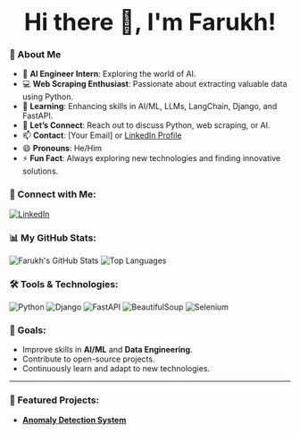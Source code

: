 <p align="center" style="font-size: 42px; font-weight: bold; margin: 0;">
  Hi there 👋, I'm Farukh!
</p>

### 🌟 About Me
- 🔭 **AI Engineer Intern**: Exploring the world of AI.
- 💻 **Web Scraping Enthusiast**: Passionate about extracting valuable data using Python.
- 🌱 **Learning**: Enhancing skills in AI/ML, LLMs, LangChain, Django, and FastAPI.
- 💬 **Let’s Connect**: Reach out to discuss Python, web scraping, or AI.
- 📫 **Contact**: [Your Email] or [LinkedIn Profile](https://www.linkedin.com/in/YourLinkedInProfile)
- 😄 **Pronouns**: He/Him
- ⚡ **Fun Fact**: Always exploring new technologies and finding innovative solutions.

### 🚀 Connect with Me:
[![LinkedIn](https://img.shields.io/badge/LinkedIn-FarukhJaved-blue?style=for-the-badge&logo=linkedin)](https://www.linkedin.com/in/YourLinkedInProfile)

### 📊 My GitHub Stats:
![Farukh's GitHub Stats](https://github-readme-stats.vercel.app/api?username=farukh-javed&show_icons=true&hide_title=true&count_private=true&hide=prs&theme=merko)
![Top Languages](https://github-readme-stats.vercel.app/api/top-langs/?username=farukh-javed&layout=compact&theme=merko)

### 🛠️ Tools & Technologies:
![Python](https://img.shields.io/badge/-Python-black?style=for-the-badge&logo=python)
![Django](https://img.shields.io/badge/-Django-092E20?style=for-the-badge&logo=django)
![FastAPI](https://img.shields.io/badge/-FastAPI-009688?style=for-the-badge&logo=fastapi)
![BeautifulSoup](https://img.shields.io/badge/-BeautifulSoup-009879?style=for-the-badge&logo=beautifulsoup)
![Selenium](https://img.shields.io/badge/-Selenium-43B02A?style=for-the-badge&logo=selenium)

### 🎯 Goals:
- Improve skills in **AI/ML** and **Data Engineering**.
- Contribute to open-source projects.
- Continuously learn and adapt to new technologies.

---

### 🌟 Featured Projects:
- [**Anomaly Detection System**](https://github.com/farukh-javed/Anomaly-Detection-System-with-ML.git)
<!-- [**Project 2**](https://github.com/farukh-javed/project2): Brief description of Project 2.-->
